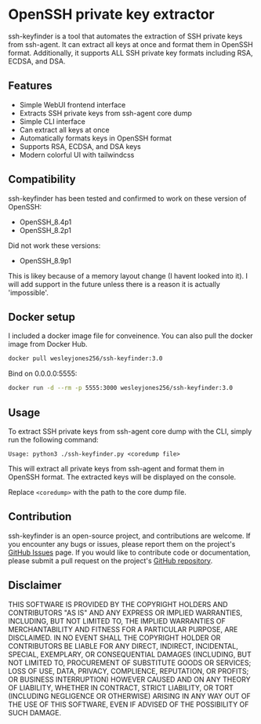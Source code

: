 # OpenSSH private key extractor

ssh-keyfinder is a tool that automates the extraction of SSH private keys from ssh-agent. It can extract all keys at once and format them in OpenSSH format. Additionally, it supports ALL SSH private key formats including RSA, ECDSA, and DSA.

## Features
- Simple WebUI frontend interface
- Extracts SSH private keys from ssh-agent core dump
- Simple CLI interface
- Can extract all keys at once
- Automatically formats keys in OpenSSH format
- Supports RSA, ECDSA, and DSA keys
- Modern colorful UI with tailwindcss

## Compatibility

ssh-keyfinder has been tested and confirmed to work on these version of OpenSSH:

- OpenSSH_8.4p1
- OpenSSH_8.2p1

Did not work these versions:
- OpenSSH_8.9p1

This is likey because of a memory layout change (I havent looked into it). I will add support in the future unless there is a reason it is actually 'impossible'.

## Docker setup
I included a docker image file for conveinence.
You can also pull the docker image from Docker Hub.
```sh
docker pull wesleyjones256/ssh-keyfinder:3.0
```
Bind on 0.0.0.0:5555:
```sh
docker run -d --rm -p 5555:3000 wesleyjones256/ssh-keyfinder:3.0
```

## Usage

To extract SSH private keys from ssh-agent core dump with the CLI, simply run the following command:

```
Usage: python3 ./ssh-keyfinder.py <coredump file>
```

This will extract all private keys from ssh-agent and format them in OpenSSH format. The extracted keys will be displayed on the console.


Replace `<coredump>` with the path to the core dump file.


## Contribution

ssh-keyfinder is an open-source project, and contributions are welcome. If you encounter any bugs or issues, please report them on the project's [GitHub Issues](https://github.com/Kracken256/ssh-keyfinder/issues) page. If you would like to contribute code or documentation, please submit a pull request on the project's [GitHub repository](https://github.com/Kracken256/ssh-keyfinder).

## Disclaimer
THIS SOFTWARE IS PROVIDED BY THE COPYRIGHT HOLDERS AND CONTRIBUTORS
"AS IS" AND ANY EXPRESS OR IMPLIED WARRANTIES, INCLUDING, BUT NOT
LIMITED TO, THE IMPLIED WARRANTIES OF MERCHANTABILITY AND FITNESS FOR
A PARTICULAR PURPOSE, ARE DISCLAIMED. IN NO EVENT SHALL THE COPYRIGHT
HOLDER OR CONTRIBUTORS BE LIABLE FOR ANY DIRECT, INDIRECT, INCIDENTAL,
SPECIAL, EXEMPLARY, OR CONSEQUENTIAL DAMAGES (INCLUDING, BUT NOT
LIMITED TO, PROCUREMENT OF SUBSTITUTE GOODS OR SERVICES; LOSS OF USE,
DATA, PRIVACY, COMPLIENCE, REPUTATION, OR PROFITS; OR BUSINESS
INTERRUPTION) HOWEVER CAUSED AND ON ANY THEORY OF LIABILITY, WHETHER
IN CONTRACT, STRICT LIABILITY,  OR TORT (INCLUDING NEGLIGENCE OR 
OTHERWISE) ARISING IN ANY WAY OUT  OF THE USE OF THIS SOFTWARE, 
EVEN IF ADVISED OF THE POSSIBILITY OF  SUCH DAMAGE.

